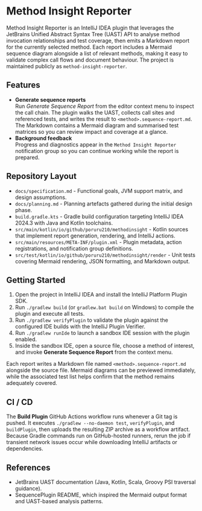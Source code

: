 # Method Insight Reporter

Method Insight Reporter is an IntelliJ IDEA plugin that leverages the JetBrains Unified Abstract Syntax Tree (UAST) API to analyse method invocation relationships and test coverage, then emits a Markdown report for the currently selected method. Each report includes a Mermaid sequence diagram alongside a list of relevant methods, making it easy to validate complex call flows and document behaviour. The project is maintained publicly as `method-insight-reporter`.

## Features

- **Generate sequence reports**  
  Run *Generate Sequence Report* from the editor context menu to inspect the call chain. The plugin walks the UAST, collects call sites and referenced tests, and writes the result to `<method>.sequence-report.md`. The Markdown contains a Mermaid diagram and summarised test matrices so you can review impact and coverage at a glance.
- **Background feedback**  
  Progress and diagnostics appear in the `Method Insight Reporter` notification group so you can continue working while the report is prepared.

## Repository Layout

- `docs/specification.md` - Functional goals, JVM support matrix, and design assumptions.
- `docs/planning.md` - Planning artefacts gathered during the initial design phase.
- `build.gradle.kts` - Gradle build configuration targeting IntelliJ IDEA 2024.3 with Java and Kotlin toolchains.
- `src/main/kotlin/io/github/poruru210/methodinsight` - Kotlin sources that implement report generation, rendering, and IntelliJ actions.
- `src/main/resources/META-INF/plugin.xml` - Plugin metadata, action registrations, and notification group definitions.
- `src/test/kotlin/io/github/poruru210/methodinsight/render` - Unit tests covering Mermaid rendering, JSON formatting, and Markdown output.

## Getting Started

1. Open the project in IntelliJ IDEA and install the IntelliJ Platform Plugin SDK.
2. Run `./gradlew build` (or `gradlew.bat build` on Windows) to compile the plugin and execute all tests.
3. Run `./gradlew verifyPlugin` to validate the plugin against the configured IDE builds with the IntelliJ Plugin Verifier.
4. Run `./gradlew runIde` to launch a sandbox IDE session with the plugin enabled.
5. Inside the sandbox IDE, open a source file, choose a method of interest, and invoke **Generate Sequence Report** from the context menu.

Each report writes a Markdown file named `<method>.sequence-report.md` alongside the source file. Mermaid diagrams can be previewed immediately, while the associated test list helps confirm that the method remains adequately covered.

## CI / CD

The **Build Plugin** GitHub Actions workflow runs whenever a Git tag is pushed. It executes `./gradlew --no-daemon test`, `verifyPlugin`, and `buildPlugin`, then uploads the resulting ZIP archive as a workflow artifact. Because Gradle commands run on GitHub-hosted runners, rerun the job if transient network issues occur while downloading IntelliJ artifacts or dependencies.

## References

- JetBrains UAST documentation (Java, Kotlin, Scala, Groovy PSI traversal guidance).
- SequencePlugin README, which inspired the Mermaid output format and UAST-based analysis patterns.
